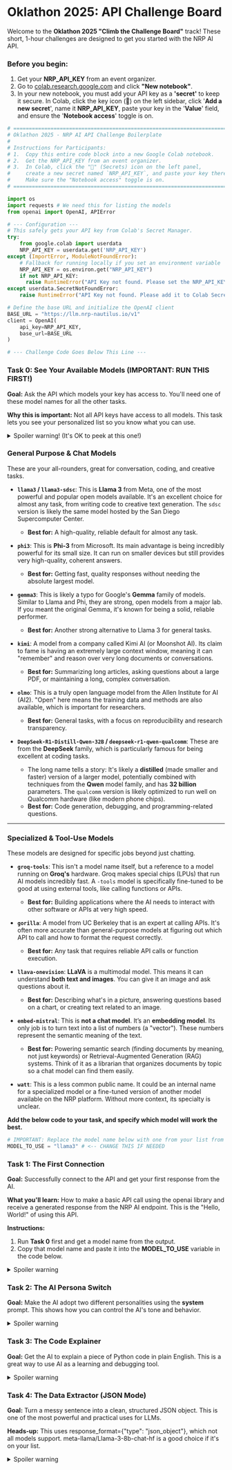 # **Oklathon 2025: API Challenge Board**

Welcome to the **Oklathon 2025 "Climb the Challenge Board"** track\! These short, 1-hour challenges are designed to get you started with the NRP AI API.

### **Before you begin:**

1. Get your **NRP\_API\_KEY** from an event organizer.  
2. Go to [colab.research.google.com](https://colab.research.google.com "null") and click **"New notebook"**.
3. In your new notebook, you must add your API key as a **'secret'** to keep it secure. In Colab, click the key icon (**🔑**) on the left sidebar, click '**Add a new secret**', name it **NRP\_API\_KEY**, paste your key in the '**Value**' field, and ensure the '**Notebook access**' toggle is on.

```python
# ==============================================================================
# Oklathon 2025 - NRP AI API Challenge Boilerplate
#
# Instructions for Participants:
# 1.  Copy this entire code block into a new Google Colab notebook.
# 2.  Get the NRP_API_KEY from an event organizer.
# 3.  In Colab, click the "🔑" (Secrets) icon on the left panel,
#     create a new secret named `NRP_API_KEY`, and paste your key there.
#     Make sure the "Notebook access" toggle is on.
# ==============================================================================

import os
import requests # We need this for listing the models
from openai import OpenAI, APIError

# --- Configuration ---
# This safely gets your API key from Colab's Secret Manager.
try:
    from google.colab import userdata
    NRP_API_KEY = userdata.get('NRP_API_KEY')
except (ImportError, ModuleNotFoundError):
    # Fallback for running locally if you set an environment variable
    NRP_API_KEY = os.environ.get("NRP_API_KEY")
    if not NRP_API_KEY:
      raise RuntimeError("API Key not found. Please set the NRP_API_KEY environment variable or run in Google Colab with secrets.")
except userdata.SecretNotFoundError:
    raise RuntimeError("API Key not found. Please add it to Colab Secrets as 'NRP_API_KEY'.")

# Define the base URL and initialize the OpenAI client
BASE_URL = "https://llm.nrp-nautilus.io/v1"
client = OpenAI(
    api_key=NRP_API_KEY,
    base_url=BASE_URL
)

# --- Challenge Code Goes Below This Line ---

```

### **Task 0: See Your Available Models (IMPORTANT: RUN THIS FIRST\!)**

**Goal:** Ask the API which models your key has access to. You'll need one of these model names for all the other tasks.

**Why this is important:** Not all API keys have access to all models. This task lets you see your personalized list so you know what you can use.

 <details>
     <summary>Spoiler warning! (It's OK to peek at this one!)</summary>

[▶️ **Run this task in Google Colab**](https://colab.research.google.com/notebooks/basic.ipynb)


```python
# ==============================================================================
# Task 0: See Your Available Models (IMPORTANT: RUN THIS FIRST!)
# Goal: Ask the API which models your key has access to.
# ==============================================================================
print("--- Task 0: See Your Available Models ---")
try:
    # The 'openai' library has a method for this, let's use it!
    models_list = client.models.list()
    print("Your API key has access to the following models:")
    for model in models_list.data:
        print(f"- {model.id}")
except APIError as e:
    print(f"An API error occurred while trying to list models: {e}")
except Exception as e:
    print(f"An unexpected error occurred: {e}")
```

</details>

### **General Purpose & Chat Models**

These are your all-rounders, great for conversation, coding, and creative tasks.

* **`llama3` / `llama3-sdsc`**: This is **Llama 3** from Meta, one of the most powerful and popular open models available. It's an excellent choice for almost any task, from writing code to creative text generation. The `sdsc` version is likely the same model hosted by the San Diego Supercomputer Center.
    * **Best for:** A high-quality, reliable default for almost any task.

* **`phi3`**: This is **Phi-3** from Microsoft. Its main advantage is being incredibly powerful for its small size. It can run on smaller devices but still provides very high-quality, coherent answers.
    * **Best for:** Getting fast, quality responses without needing the absolute largest model.

* **`gemma3`**: This is likely a typo for Google's **Gemma** family of models. Similar to Llama and Phi, they are strong, open models from a major lab. If you meant the original Gemma, it's known for being a solid, reliable performer.
    * **Best for:** Another strong alternative to Llama 3 for general tasks.

* **`kimi`**: A model from a company called Kimi AI (or Moonshot AI). Its claim to fame is having an extremely large context window, meaning it can "remember" and reason over very long documents or conversations.
    * **Best for:** Summarizing long articles, asking questions about a large PDF, or maintaining a long, complex conversation.

* **`olmo`**: This is a truly open language model from the Allen Institute for AI (AI2). "Open" here means the training data and methods are also available, which is important for researchers.
    * **Best for:** General tasks, with a focus on reproducibility and research transparency.

* **`DeepSeek-R1-Distill-Qwen-32B` / `deepseek-r1-qwen-qualcomm`**: These are from the **DeepSeek** family, which is particularly famous for being excellent at coding tasks.
    * The long name tells a story: It's likely a **distilled** (made smaller and faster) version of a larger model, potentially combined with techniques from the **Qwen** model family, and has **32 billion** parameters. The `qualcomm` version is likely optimized to run well on Qualcomm hardware (like modern phone chips).
    * **Best for:** Code generation, debugging, and programming-related questions.

---

### **Specialized & Tool-Use Models**

These models are designed for specific jobs beyond just chatting.

* **`groq-tools`**: This isn't a model name itself, but a reference to a model running on **Groq's** hardware. Groq makes special chips (LPUs) that run AI models incredibly fast. A `-tools` model is specifically fine-tuned to be good at using external tools, like calling functions or APIs.
    * **Best for:** Building applications where the AI needs to interact with other software or APIs at very high speed.

* **`gorilla`**: A model from UC Berkeley that is an expert at calling APIs. It's often more accurate than general-purpose models at figuring out which API to call and how to format the request correctly.
    * **Best for:** Any task that requires reliable API calls or function execution.

* **`llava-onevision`**: **LLaVA** is a multimodal model. This means it can understand **both text and images**. You can give it an image and ask questions about it.
    * **Best for:** Describing what's in a picture, answering questions based on a chart, or creating text related to an image.

* **`embed-mistral`**: This is **not a chat model**. It’s an **embedding model**. Its only job is to turn text into a list of numbers (a "vector"). These numbers represent the semantic meaning of the text.
    * **Best for:** Powering semantic search (finding documents by meaning, not just keywords) or Retrieval-Augmented Generation (RAG) systems. Think of it as a librarian that organizes documents by topic so a chat model can find them easily.

* **`watt`**: This is a less common public name. It could be an internal name for a specialized model or a fine-tuned version of another model available on the NRP platform. Without more context, its specialty is unclear.


**Add  the below code to your task, and specify which model will work the best.**

```python
# IMPORTANT: Replace the model name below with one from your list from Task 0 that best suits your purpose!
MODEL_TO_USE = "llama3" # <-- CHANGE THIS IF NEEDED
```


### **Task 1: The First Connection**

**Goal:** Successfully connect to the API and get your first response from the AI.

**What you'll learn:** How to make a basic API call using the openai library and receive a generated response from the NRP AI endpoint. This is the "Hello, World\!" of using this API.

**Instructions:**

1. Run **Task 0** first and get a model name from the output.  
2. Copy that model name and paste it into the **MODEL\_TO\_USE** variable in the code below.

 <details>
     <summary>Spoiler warning</summary>

[▶️ **Run this task in Google Colab**](https://colab.research.google.com/notebooks/basic.ipynb?code=import+os%0Afrom+openai+import+OpenAI,+APIError%0A%0A%23+---+Configuration+---%0A%23+This+safely+gets+your+API+key+from+Colab's+Secret+Manager.%0Atry:%0A++++from+google.colab+import+userdata%0A++++NRP_API_KEY+%3D+userdata.get\('NRP_API_KEY'\)%0Aexcept+\(ImportError,+ModuleNotFoundError\):%0A++++NRP_API_KEY+%3D+os.environ.get\(%22NRP_API_KEY%22\)%0A++++if+not+NRP_API_KEY:%0A++++++raise+RuntimeError\(%22API+Key+not+found.+Please+set+the+NRP_API_KEY+environment+variable+or+run+in+Google+Colab+with+secrets.%22\)%0Aexcept+userdata.SecretNotFoundError:%0A++++raise+RuntimeError\(%22API+Key+not+found.+Please+add+it+to+Colab+Secrets+as+'NRP_API_KEY'.%22\)%0A%0A%23+Initialize+the+OpenAI+client+to+point+to+the+NRP+AI+server%0Aclient+%3D+OpenAI\(%0A++++api_key%3DNRP_API_KEY,%0A++++base_url%3D%22https://llm.nrp-nautilus.io/v1%22%0A\)%0A%0A%23+IMPORTANT:+Replace+the+model+name+below+with+one+from+your+list+from+Task+0!%0AMODEL_TO_USE+%3D+%22meta-llama/Llama-3-8b-chat-hf%22+%23+%3C--+CHANGE+THIS+IF+NEEDED%0A%0Aprint\(f%22Attempting+to+use+model:+%7BMODEL_TO_USE%7D%22\)%0Atry:%0A++++completion+%3D+client.chat.completions.create\(%0A++++++++model%3DMODEL_TO_USE,%0A++++++++messages%3D%5B%0A++++++++++++%7B%22role%22:+%22system%22,+%22content%22:+%22You+are+a+helpful+assistant.%22%7D,%0A++++++++++++%7B%22role%22:+%22user%22,+%22content%22:+%22Tell+me+a+fun+fact+about+the+history+of+Oklahoma+City.%22%7D%0A++++++++%5D%0A++++\)%0A++++print\(completion.choices%5B0%5D.message.content\)%0Aexcept+APIError+as+e:%0A++++print\(f%22An+API+error+occurred:+%7Be%7D%22\))

```python
# ==============================================================================
# Task 1: The First Connection
# Goal: Successfully connect to the API and get your first response.
# ==============================================================================
print("\n--- Task 1: The First Connection ---")

print(f"Attempting to use model: {MODEL_TO_USE}")
try:
    completion = client.chat.completions.create(
        model=MODEL_TO_USE,
        messages=[
            {"role": "system", "content": "You are a helpful assistant."},
            {"role": "user", "content": "Tell me a fun fact about the history of Oklahoma City."}
        ]
    )
    print(completion.choices[0].message.content)
except APIError as e:
    print(f"An API error occurred: {e}")
```

</details>

### **Task 2: The AI Persona Switch**

**Goal:** Make the AI adopt two different personalities using the **system** prompt. This shows how you can control the AI's tone and behavior.

 <details>
     <summary>Spoiler warning</summary>

[▶️ **Run this task in Google Colab**](https://colab.research.google.com/notebooks/basic.ipynb?code=import+os%0Afrom+openai+import+OpenAI,+APIError%0A%0A%23+---+Configuration+---%0A%23+This+safely+gets+your+API+key+from+Colab's+Secret+Manager.%0Atry:%0A++++from+google.colab+import+userdata%0A++++NRP_API_KEY+%3D+userdata.get\('NRP_API_KEY'\)%0Aexcept+\(ImportError,+ModuleNotFoundError\):%0A++++NRP_API_KEY+%3D+os.environ.get\(%22NRP_API_KEY%22\)%0A++++if+not+NRP_API_KEY:%0A++++++raise+RuntimeError\(%22API+Key+not+found.+Please+set+the+NRP_API_KEY+environment+variable+or+run+in+Google+Colab+with+secrets.%22\)%0Aexcept+userdata.SecretNotFoundError:%0A++++raise+RuntimeError\(%22API+Key+not+found.+Please+add+it+to+Colab+Secrets+as+'NRP_API_KEY'.%22\)%0A%0A%23+Initialize+the+OpenAI+client+to+point+to+the+NRP+AI+server%0Aclient+%3D+OpenAI\(%0A++++api_key%3DNRP_API_KEY,%0A++++base_url%3D%22https://llm.nrp-nautilus.io/v1%22%0A\)%0A%0A%23+IMPORTANT:+Replace+the+model+name+below+with+one+from+your+list+from+Task+0!%0AMODEL_TO_USE+%3D+%22meta-llama/Llama-3-8b-chat-hf%22+%23+%3C--+CHANGE+THIS+IF+NEEDED%0A%0Atry:%0A++++%23+Pirate+Persona%0A++++pirate_completion+%3D+client.chat.completions.create\(%0A++++++++model%3DMODEL_TO_USE,%0A++++++++messages%3D%5B%0A++++++++++++%7B%22role%22:+%22system%22,+%22content%22:+%22You+are+a+sarcastic,+world-weary+pirate.+You+answer+all+questions+as+such.%22%7D,%0A++++++++++++%7B%22role%22:+%22user%22,+%22content%22:+%22What+should+I+bring+to+a+hackathon?%22%7D%0A++++++++%5D%0A++++\)%0A++++print\(%22PIRATE+SAYS:%22\)%0A++++print\(pirate_completion.choices%5B0%5D.message.content\)%0A%0A++++%23+Robot+Persona%0A++++robot_completion+%3D+client.chat.completions.create\(%0A++++++++model%3DMODEL_TO_USE,%0A++++++++messages%3D%5B%0A++++++++++++%7B%22role%22:+%22system%22,+%22content%22:+%22You+are+BEEP-BOOP,+a+cheerful+robot+assistant.+You+are+enthusiastic+and+helpful.%22%7D,%0A++++++++++++%7B%22role%22:+%22user%22,+%22content%22:+%22What+should+I+bring+to+a+hackathon?%22%7D%0A++++++++%5D%0A++++\)%0A++++print\(%22%5CnROBOT+SAYS:%22\)%0A++++print\(robot_completion.choices%5B0%5D.message.content\)%0Aexcept+APIError+as+e:%0A++++print\(f%22An+API+error+occurred:+%7Be%7D%22\))
```python
# ==============================================================================
# Task 2: The AI Persona Switch
# Goal: Make the AI adopt two different personalities using the "system" prompt.
# ==============================================================================
print("\n--- Task 2: The AI Persona Switch ---")
try:
    # Pirate Persona
    pirate_completion = client.chat.completions.create(
        model=MODEL_TO_USE,
        messages=[
            {"role": "system", "content": "You are a sarcastic, world-weary pirate. You answer all questions as such."},
            {"role": "user", "content": "What should I bring to a hackathon?"}
        ]
    )
    print("PIRATE SAYS:")
    print(pirate_completion.choices[0].message.content)

    # Robot Persona
    robot_completion = client.chat.completions.create(
        model=MODEL_TO_USE,
        messages=[
            {"role": "system", "content": "You are BEEP-BOOP, a cheerful robot assistant. You are enthusiastic and helpful."},
            {"role": "user", "content": "What should I bring to a hackathon?"}
        ]
    )
    print("\nROBOT SAYS:")
    print(robot_completion.choices[0].message.content)
except APIError as e:
    print(f"An API error occurred: {e}")
```
</details>

### **Task 3: The Code Explainer**

**Goal:** Get the AI to explain a piece of Python code in plain English. This is a great way to use AI as a learning and debugging tool.

 <details>
     <summary>Spoiler warning</summary>

[▶️ **Run this task in Google Colab**](https://colab.research.google.com/notebooks/basic.ipynb?code=import+os%0Afrom+openai+import+OpenAI,+APIError%0A%0A%23+---+Configuration+---%0A%23+This+safely+gets+your+API+key+from+Colab's+Secret+Manager.%0Atry:%0A++++from+google.colab+import+userdata%0A++++NRP_API_KEY+%3D+userdata.get\('NRP_API_KEY'\)%0Aexcept+\(ImportError,+ModuleNotFoundError\):%0A++++NRP_API_KEY+%3D+os.environ.get\(%22NRP_API_KEY%22\)%0A++++if+not+NRP_API_KEY:%0A++++++raise+RuntimeError\(%22API+Key+not+found.+Please+set+the+NRP_API_KEY+environment+variable+or+run+in+Google+Colab+with+secrets.%22\)%0Aexcept+userdata.SecretNotFoundError:%0A++++raise+RuntimeError\(%22API+Key+not+found.+Please+add+it+to+Colab+Secrets+as+'NRP_API_KEY'.%22\)%0A%0A%23+Initialize+the+OpenAI+client+to+point+to+the+NRP+AI+server%0Aclient+%3D+OpenAI\(%0A++++api_key%3DNRP_API_KEY,%0A++++base_url%3D%22https://llm.nrp-nautilus.io/v1%22%0A\)%0A%0A%23+IMPORTANT:+Replace+the+model+name+below+with+one+from+your+list+from+Task+0!%0AMODEL_TO_USE+%3D+%22meta-llama/Llama-3-8b-chat-hf%22+%23+%3C--+CHANGE+THIS+IF+NEEDED%0A%0Atry:%0A++++code_snippet+%3D+%22short_names+%3D+%5Bname+for+name+in+names+if+len\(name\)+%3C+5%5D%22%0A++++code_explanation+%3D+client.chat.completions.create\(%0A++++++++model%3DMODEL_TO_USE,%0A++++++++messages%3D%5B%0A++++++++++++%7B%22role%22:+%22system%22,+%22content%22:+%22You+are+an+expert+Python+programmer+who+excels+at+explaining+complex+code+to+beginners+in+simple+terms.%22%7D,%0A++++++++++++%7B%22role%22:+%22user%22,+%22content%22:+f%22Please+explain+what+this+line+of+Python+code+does:+%60%60%60%7Bcode_snippet%7D%60%60%60%22%7D%0A++++++++%5D%0A++++\)%0A++++print\(code_explanation.choices%5B0%5D.message.content\)%0Aexcept+APIError+as+e:%0A++++print\(f%22An+API+error+occurred:+%7Be%7D%22\))
```python
# ==============================================================================
# Task 3: The Code Explainer
# Goal: Get the AI to explain a piece of Python code in plain English.
# ==============================================================================
print("\n--- Task 4: The Code Explainer ---")
try:
    code_snippet = "short_names = [name for name in names if len(name) < 5]"
    code_explanation = client.chat.completions.create(
        model=MODEL_TO_USE,
        messages=[
            {"role": "system", "content": "You are an expert Python programmer who excels at explaining complex code to beginners in simple terms."},
            {"role": "user", "content": f"Please explain what this line of Python code does: ```{code_snippet}```"}
        ]
    )
    print(code_explanation.choices[0].message.content)
except APIError as e:
    print(f"An API error occurred: {e}")
```
</details>

### **Task 4: The Data Extractor (JSON Mode)**

**Goal:** Turn a messy sentence into a clean, structured JSON object. This is one of the most powerful and practical uses for LLMs.

**Heads-up:** This uses response\_format={"type": "json\_object"}, which not all models support. meta-llama/Llama-3-8b-chat-hf is a good choice if it's on your list.
  
 <details>
     <summary>Spoiler warning</summary>
  
[▶️ **Run this task in Google Colab**](https://colab.research.google.com/notebooks/basic.ipynb?code=import+os%0Afrom+openai+import+OpenAI,+APIError%0A%0A%23+---+Configuration+---%0A%23+This+safely+gets+your+API+key+from+Colab's+Secret+Manager.%0Atry:%0A++++from+google.colab+import+userdata%0A++++NRP_API_KEY+%3D+userdata.get\('NRP_API_KEY'\)%0Aexcept+\(ImportError,+ModuleNotFoundError\):%0A++++NRP_API_KEY+%3D+os.environ.get\(%22NRP_API_KEY%22\)%0A++++if+not+NRP_API_KEY:%0A++++++raise+RuntimeError\(%22API+Key+not+found.+Please+set+the+NRP_API_KEY+environment+variable+or+run+in+Google+Colab+with+secrets.%22\)%0Aexcept+userdata.SecretNotFoundError:%0A++++raise+RuntimeError\(%22API+Key+not+found.+Please+add+it+to+Colab+Secrets+as+'NRP_API_KEY'.%22\)%0A%0A%23+Initialize+the+OpenAI+client+to+point+to+the+NRP+AI+server%0Aclient+%3D+OpenAI\(%0A++++api_key%3DNRP_API_KEY,%0A++++base_url%3D%22https://llm.nrp-nautilus.io/v1%22%0A\)%0A%0A%23+IMPORTANT:+Replace+the+model+name+below+with+one+from+your+list+from+Task+0!%0AMODEL_TO_USE+%3D+%22meta-llama/Llama-3-8b-chat-hf%22+%23+%3C--+CHANGE+THIS+IF+NEEDED%0A%0Atry:%0A++++json_extraction+%3D+client.chat.completions.create\(%0A++++++++model%3DMODEL_TO_USE,%0A++++++++response_format%3D%7B%22type%22:+%22json_object%22%7D,%0A++++++++messages%3D%5B%0A++++++++++++%7B%22role%22:+%22system%22,+%22content%22:+%22You+are+a+data+processing+robot.+Extract+information+from+the+user's+text+and+respond+only+with+a+valid+JSON+object.%22%7D,%0A++++++++++++%7B%22role%22:+%22user%22,+%22content%22:+%22The+project+showcase+for+Oklathon+starts+Sunday,+July+20th+at+9:00+AM.+It's+located+at+StarSpace46.%22%7D%0A++++++++%5D%0A++++\)%0A++++print\(%22Extracted+JSON+data:%22\)%0A++++print\(json_extraction.choices%5B0%5D.message.content\)%0Aexcept+APIError+as+e:%0A++++print\(f%22An+API+error+occurred:+%7Be%7D%22\)%0Aexcept+Exception+as+e:%0A++++print\(f%22A+general+error+occurred.+The+model+might+not+support+JSON+mode.+Error:+%7Be%7D%22\))
```python
# ==============================================================================
# Task 5: The Data Extractor (JSON Mode)
# Goal: Turn a messy sentence into a clean, structured JSON object.
# ==============================================================================
print("\n--- Task 5: The Data Extractor (JSON Mode) ---")
try:
    # Note: For JSON mode to work reliably, you must instruct the model in the prompt!
    # Not all models on the server may support JSON mode. Llama 3 is a good choice.
    json_extraction = client.chat.completions.create(
        model=MODEL_TO_USE,
        response_format={"type": "json_object"}, # This powerful feature asks the AI to only output valid JSON
        messages=[
            {"role": "system", "content": "You are a data processing robot. Extract information from the user's text and respond only with a valid JSON object."},
            {"role": "user", "content": "The project showcase for Oklathon starts Sunday, July 20th at 9:00 AM. It's located at StarSpace46."}
        ]
    )
    print("Extracted JSON data:")
    print(json_extraction.choices[0].message.content)
except APIError as e:
    print(f"An API error occurred: {e}")
except Exception as e:  
```
</details>
